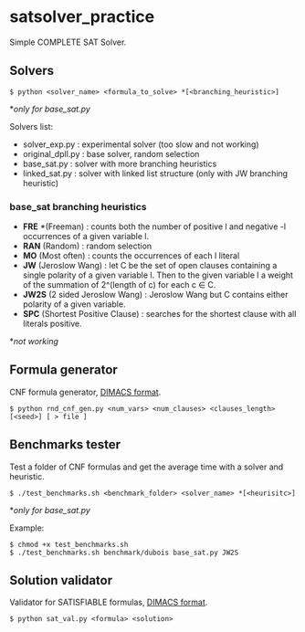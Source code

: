 # satsolver_practice
Simple COMPLETE SAT Solver.

## Solvers

```
$ python <solver_name> <formula_to_solve> *[<branching_heuristic>]
```
\**only for base_sat.py*


Solvers list:
* solver_exp.py : experimental solver (too slow and not working)
* original_dpll.py : base solver, random selection
* base_sat.py : solver with more branching heuristics
* linked_sat.py : solver with linked list structure (only with JW branching heuristic)

### base_sat branching heuristics
* **FRE** *(Freeman) : counts both the number of positive l and negative -l occurrences of a given variable l.
* **RAN** (Random) : random selection
* **MO** (Most often) : counts the occurrences of each l literal
* **JW** (Jeroslow Wang) : let C be the set of open clauses containing a single polarity of a given variable l. Then to the given variable l a weight of the summation of 2^(length of c) for each c ∈ C.
* **JW2S** (2 sided Jeroslow Wang) : Jeroslow Wang but C contains either polarity of a given variable.
* **SPC** (Shortest Positive Clause) : searches for the shortest clause with all literals positive.

\**not working*
## Formula generator


CNF formula generator, [DIMACS format].

```
$ python rnd_cnf_gen.py <num_vars> <num_clauses> <clauses_length> [<seed>] [ > file ]
```

## Benchmarks tester

Test a folder of CNF formulas and get the average time with a solver and heuristic.

```
$ ./test_benchmarks.sh <benchmark_folder> <solver_name> *[<heurisitc>]
```
\**only for base_sat.py*

Example:
```
$ chmod +x test_benchmarks.sh
$ ./test_benchmarks.sh benchmark/dubois base_sat.py JW2S
```

## Solution validator

Validator for SATISFIABLE formulas, [DIMACS format]. 

```
$ python sat_val.py <formula> <solution>
```

[DIMACS format]: http://www.satcompetition.org/2004/format-solvers2004.html
